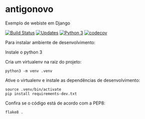 # antigonovo
Exemplo de webiste em Django

[![Build Status](https://travis-ci.org/diegosorrilha/antigonovo.svg?branch=master)](https://travis-ci.org/diegosorrilha/antigonovo)
[![Updates](https://pyup.io/repos/github/diegosorrilha/antigonovo/shield.svg)](https://pyup.io/repos/github/diegosorrilha/antigonovo/)
[![Python 3](https://pyup.io/repos/github/diegosorrilha/antigonovo/python-3-shield.svg)](https://pyup.io/repos/github/diegosorrilha/antigonovo/)
[![codecov](https://codecov.io/gh/diegosorrilha/antigonovo/branch/master/graph/badge.svg)](https://codecov.io/gh/diegosorrilha/antigonovo)


Para instalar ambiente de desenvolvimento:

Instale o python 3

Cria um virtualenv na raiz do projeto:

```
python3 -m venv .venv
```

Ative o virtualenv e instale as dependências de desenvolvimento:

```
source .venv/bin/activate
pip install requirements-dev.txt
```

Confira se o código está de acordo com a PEP8:

```
flake8 .
```